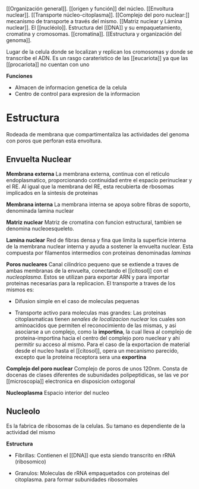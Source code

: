 [[Organización general]]. 
[[origen y función]] del núcleo. 
[[Envoltura nuclear]]. 
[[Transporte núcleo-citoplasma]]. 
[[Complejo del poro nuclear:]] mecanismo de transporte a través del mismo. [[Matriz nuclear y Lámina nuclear]]. 
El [[nucléolo]].
Estructura del [[DNA]] y su empaquetamiento, cromatina y cromosomas. [[cromatina]].
[[Estructura y organización del genoma]].

Lugar de la celula donde se localizan y replican los cromosomas y donde se transcribe el ADN. Es un rasgo carateristico de las [[eucariota]] ya que las [[procariota]] no cuentan con uno

**Funciones** 
- Almacen de informacion genetica de la celula
- Centro de control para expresion de la informacion

# **Estructura**

Rodeada de membrana que compartimentaliza las actividades del genoma con poros que perforan esta envoltura.

## Envuelta Nuclear

**Membrana externa**
La membrana externa, continua con el reticulo endoplasmatico, proporcionando continuidad entre el espacio perinuclear y el RE.
Al igual que la membrana del RE, esta recubierta de rbosomas implicados en la sintesis de proteinas

**Membrana interna**
La membrana interna se apoya sobre fibras de soporto, denominada lamina nuclear

**Matriz nuclear**
Matriz de cromatina con funcion estructural, tambien se denomina nucleoesqueleto.

**Lamina nuclear**
Red de fibras densa y fina que limita la superficie interna de la membrana nuclear interna  y ayuda a sostener la envuelta nuclear.
Esta compuesta por filamentos intermedios con proteinas denominadas *laminas*

**Poros nucleares**
Canal cilindrico pequeno que se extiende a traves de ambas membranas de la envuelta, conectando el [[citosol]] con el *nucleoplasma*. 
Estos se utilizan para exportar ARN y para importar proteinas necesarias para la replicacion.
El transporte a traves de los mismos es:

- Difusion simple en el caso de moleculas pequenas  

- Transporte activo para moleculas mas grandes:
	Las proteinas citoplasmaticas tienen *senales de localizacion nuclear* los cuales son aminoacidos que permiten el reconocimiento  de las mismas, y asi asociarse a un complejo, como la **importina**, la cual lleva al complejo de proteina-importina hacia el centro del complejo poro nueclear y ahi permitir su acceso al mismo.
	Para el caso de la exportacion de material desde el nucleo hasta el [[citosol]], opera un mecanismo parecido, excepto que la proteina receptora sera una **exportina**
	

**Complejo del poro nuclear**
Complejo de poros de unos 120nm. Consta de docenas de clases diferentes de subunidades polipeptidicas, se las ve por [[microscopia]] electronica en disposicion oxtogonal

**Nucleoplasma**
Espacio interior del nucleo
## Nucleolo
Es la fabrica de ribosomas de la celulas. Su tamano es dependiente de la actividad del mismo

**Estructura**

- Fibrillas: 
	Contienen el [[DNA]] que esta siendo transcrito en rRNA (ribosomico)

- Granulos:
	Moleculas de rRNA empaquetados con proteinas del citoplasma. para formar subunidades ribosomales